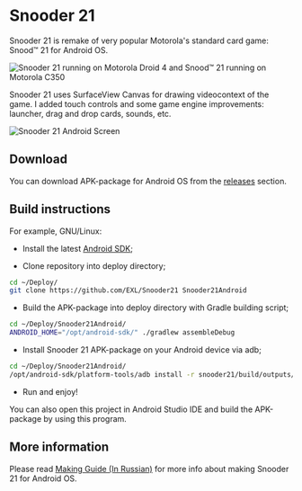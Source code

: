 Snooder 21
=============

Snooder 21 is remake of very popular Motorola's standard card game: Snood™ 21 for Android OS.

![Snooder 21 running on Motorola Droid 4 and Snood™ 21 running on Motorola C350](https://raw.github.com/EXL/Snooder21/master/images/Photo_Snooder_21_Motorola_D4_and_C350.jpg)

Snooder 21 uses SurfaceView Canvas for drawing videocontext of the game. I added touch controls and some game engine improvements: launcher, drag and drop cards, sounds, etc.

![Snooder 21 Android Screen](https://raw.github.com/EXL/Snooder21/master/images/Snooder21_android_screen.png)

## Download

You can download APK-package for Android OS from the [releases](https://github.com/EXL/Snooder21/releases) section.

## Build instructions

For example, GNU/Linux:

* Install the latest [Android SDK](https://developer.android.com/sdk/);

* Clone repository into deploy directory;

```sh
cd ~/Deploy/
git clone https://github.com/EXL/Snooder21 Snooder21Android
```

* Build the APK-package into deploy directory with Gradle building script;

```sh
cd ~/Deploy/Snooder21Android/
ANDROID_HOME="/opt/android-sdk/" ./gradlew assembleDebug
```

* Install Snooder 21 APK-package on your Android device via adb;

```sh
cd ~/Deploy/Snooder21Android/
/opt/android-sdk/platform-tools/adb install -r snooder21/build/outputs/apk/snooder21-debug.apk
```

* Run and enjoy!

You can also open this project in Android Studio IDE and build the APK-package by using this program.

## More information

Please read [Making Guide (In Russian)](http://exlmoto.ru/snooder21-droid) for more info about making Snooder 21 for Android OS.
